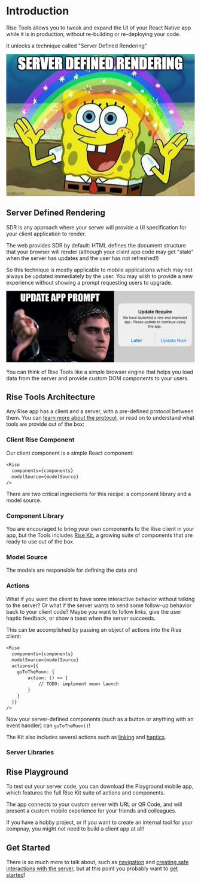 ---
---

# Introduction

Rise Tools allows you to tweak and expand the UI of your React Native app while it is in production, without re-building or re-deploying your code.

It unlocks a technique called "Server Defined Rendering"

![a bright idea, server defined rendering!](./assets/sdr-rainbow.jpg)

## Server Defined Rendering

SDR is any approach where your server will provide a UI specification for your client application to render.

The web provides SDR by default: HTML defines the document structure that your browser will render (although your client app code may get "stale" when the server has updates and the user has not refreshed!)

So this technique is mostly applicable to mobile applications which may not always be updated immediately by the user. You may wish to provide a new experience without showing a prompt requesting users to upgrade.

![Users don't like the upgrade prompt](./assets/required-app-updates.png)

You can think of Rise Tools like a simple browser engine that helps you load data from the server and provide custom DOM components to your users. 

## Rise Tools Architecture

Any Rise app has a client and a server, with a pre-defined protocol between them. You can [learn more about the protocol](/docs/server-spec), or read on to understand what tools we provide out of the box: 

### Client Rise Component

Our client component is a simple React component:

```tsx
<Rise
  components={components}
  modelSource={modelSource}
/>
```

There are two critical ingredients for this recipe: a component library and a model source.

### Component Library

You are encouraged to bring your own components to the Rise client in your app, but the Tools includes [Rise Kit](/docs/kit), a growing suite of components that are ready to use out of the box.

### Model Source

The models are responsible for defining the data and 

### Actions

What if you want the client to have some interactive behavior without talking to the server? Or what if the server wants to send some follow-up behavior back to your client code? Maybe you want to follow links, give the user haptic feedback, or show a toast when the server succeeds.

This can be accomplished by passing an object of actions into the Rise client:

```tsx
<Rise
  components={components}
  modelSource={modelSource}
  actions={{
    goToTheMoon: {
        action: () => {
            // TODO: implement moon launch
        }
    }
  }}
/>
```

Now your server-defined components (such as a button or anything with an event handler) can `goToTheMoon()`!

The Kit also includes several actions such as [linking](/docs/kit/linking) and [haptics](/docs/kit/haptics).

### Server Libraries


## Rise Playground

To test out your server code, you can download the Playground mobile app, which features the full Rise Kit suite of actions and components.

The app connects to your custom server with URL or QR Code, and will present a custom mobile experience for your friends and colleagues.

If you have a hobby project, or if you want to create an internal tool for your compnay, you might not need to build a client app at all!

## Get Started

There is so much more to talk about, such as [navigation](/docs/guides/navigation) and [creating safe interactions with the server](/docs/guides/server-compatibility), but at this point you probably want to [get started](./getting-started)!
